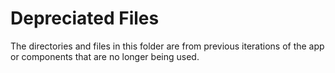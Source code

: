# Depreciated Files
The directories and files in this folder are from previous iterations of the app or components that are no longer being used.